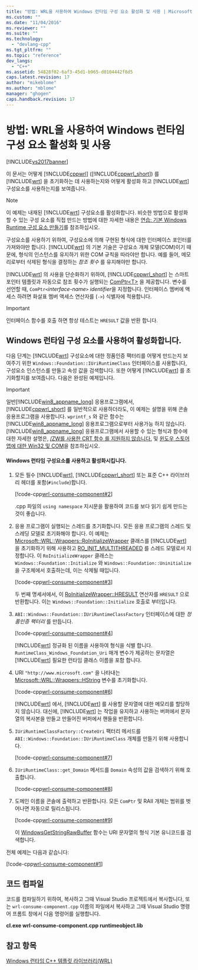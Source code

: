 ```yaml
---
title: "방법: WRL을 사용하여 Windows 런타임 구성 요소 활성화 및 사용 | Microsoft Docs"
ms.custom: ""
ms.date: "11/04/2016"
ms.reviewer: ""
ms.suite: ""
ms.technology: 
  - "devlang-cpp"
ms.tgt_pltfrm: ""
ms.topic: "reference"
dev_langs: 
  - "C++"
ms.assetid: 54828f02-6af3-45d1-b965-d0104442f8d5
caps.latest.revision: 17
author: "mikeblome"
ms.author: "mblome"
manager: "ghogen"
caps.handback.revision: 17
---
```

# 방법: WRL을 사용하여 Windows 런타임 구성 요소 활성화 및 사용
[!INCLUDE[vs2017banner](../assembler/inline/includes/vs2017banner.md)]

이 문서는 어떻게 [!INCLUDE[cppwrl](../windows/includes/cppwrl_md.md)] \([!INCLUDE[cppwrl_short](../windows/includes/cppwrl_short_md.md)]\) 를 [!INCLUDE[wrt](../atl/reference/includes/wrt_md.md)] 을 초기화하는 데 사용하는지와 어떻게 활성화 하고 [!INCLUDE[wrt](../atl/reference/includes/wrt_md.md)] 구성요소를 사용하는지를 보여줍니다.  
  
> [!NOTE]
>  이 예제는 내재된 [!INCLUDE[wrt](../atl/reference/includes/wrt_md.md)] 구성요소를 활성화합니다.  비슷한 방법으로 활성화할 수 있는 구성 요소를 직접 만드는 방법에 대한 자세한 내용은 [연습: 기본 Windows Runtime 구성 요소 만들기](../windows/walkthrough-creating-a-basic-windows-runtime-component-using-wrl.md)를 참조하십시오.  
  
 구성요소를 사용하기 위하여, 구성요소에 의해 구현된 형식에 대한 인터페이스 포인터를 가져와야만 합니다.  [!INCLUDE[wrt](../atl/reference/includes/wrt_md.md)] 의 기본 기술은 구성요소 개체 모델\(COM\)이기 때문에, 형식의 인스턴스를 유지하기 위한 COM 규칙을 따라야만 합니다.  예를 들어, 메모리로부터 삭제된 형식을 결정하는 *참조 횟수* 를 유지해야만 합니다.  
  
 [!INCLUDE[wrt](../atl/reference/includes/wrt_md.md)] 의 사용을 단순화하기 위하여, [!INCLUDE[cppwrl_short](../windows/includes/cppwrl_short_md.md)] 는 스마트 포인터 템플릿과 자동으로 참조 횟수가 실행되는 [ComPtr\<T\>](../windows/comptr-class.md) 을 제공합니다.  변수를 선언할 때, `ComPtr<`*interface\-name*`>` *identifier*을 지정합니다.  인터페이스 멤버에 액세스 하려면 화살표 멤버 액세스 연산자를 \(`->`\) 식별자에 적용합니다.  
  
> [!IMPORTANT]
>  인터페이스 함수를 호출 하면 항상 테스트는 `HRESULT` 값을 반환 합니다.  
  
## Windows 런타임 구성 요소를 사용하여 활성화합니다.  
 다음 단계는 [!INCLUDE[wrt](../atl/reference/includes/wrt_md.md)] 구성요소에 대한 정품인증 팩터리를 어떻게 만드는지 보여주기 위한 `Windows::Foundation::IUriRuntimeClass` 인터페이스를 사용합니다, 구성요소 인스턴스를 만들고 속성 값을 검색합니다.  또한 어떻게 [!INCLUDE[wrt](../atl/reference/includes/wrt_md.md)] 를 초기화할지를 보여줍니다.  다음은 완성된 예제입니다.  
  
> [!IMPORTANT]
>  일반[!INCLUDE[win8_appname_long](../build/includes/win8_appname_long_md.md)] 응용프로그램에서, [!INCLUDE[cppwrl_short](../windows/includes/cppwrl_short_md.md)] 를 일반적으로 사용하더라도, 이 예제는 설명을 위해 콘솔 응용프로그램을 사용합니다.  `wprintf_s` 와 같은 함수는 [!INCLUDE[win8_appname_long](../build/includes/win8_appname_long_md.md)] 응용프로그램으로부터 사용가능 하지 않습니다.  [!INCLUDE[win8_appname_long](../build/includes/win8_appname_long_md.md)] 응용프로그램에서 사용할 수 있는 형식과 함수에 대한 자세한 설명은, [\/ZW를 사용한 CRT 함수 를 지원하지 않습니다.](http://msdn.microsoft.com/library/windows/apps/jj606124.aspx) 및 [윈도우 스토어 앱에 대한 Win32 및 COM](http://msdn.microsoft.com/library/windows/apps/br205757.aspx)을 참조하십시오.  
  
#### Windows 런타임 구성요소를 사용하고 활성화시킵니다.  
  
1.  모든 필수 [!INCLUDE[wrt](../atl/reference/includes/wrt_md.md)], [!INCLUDE[cppwrl_short](../windows/includes/cppwrl_short_md.md)] 또는 표준 C\+\+ 라이브러리 헤더를 포함\(`#include`\)합니다.  
  
     [!code-cpp[wrl-consume-component#2](../windows/codesnippet/CPP/how-to-activate-and-use-a-windows-runtime-component-using-wrl_1.cpp)]  
  
     .cpp 파일의 `using namespace` 지시문을 활용하여 코드를 보다 읽기 쉽게 만드는 것이 좋습니다.  
  
2.  응용 프로그램이 실행되는 스레드를 초기화합니다.  모든 응용 프로그램의 스레드 및 스레딩 모델로 초기화해야 합니다.  이 예제는 [Microsoft::WRL::Wrappers::RoInitializeWrapper](../windows/roinitializewrapper-class.md) 클래스를 [!INCLUDE[wrt](../atl/reference/includes/wrt_md.md)] 을 초기화하기 위해 사용하고 [RO\_INIT\_MULTITHREADED](http://msdn.microsoft.com/library/windows/apps/br224661.aspx) 를 스레드 모델로서 지정합니다.  이 `RoInitializeWrapper` 클래스는 `Windows::Foundation::Initialize` 와 `Windows::Foundation::Uninitialize` 을 구조체에서 호출하는데, 이는 삭제될 때입니다.  
  
     [!code-cpp[wrl-consume-component#3](../windows/codesnippet/CPP/how-to-activate-and-use-a-windows-runtime-component-using-wrl_2.cpp)]  
  
     두 번째 명세서에서, 이 [RoInitializeWrapper::HRESULT](../windows/roinitializewrapper-hresult-parens-operator.md) 연산자를 `HRESULT` 으로 반환합니다. 이는 `Windows::Foundation::Initialize` 호출로 부터입니다.  
  
3.  `ABI::Windows::Foundation::IUriRuntimeClassFactory` 인터페이스에 대한 *정품인증 팩터리* 를 만듭니다.  
  
     [!code-cpp[wrl-consume-component#4](../windows/codesnippet/CPP/how-to-activate-and-use-a-windows-runtime-component-using-wrl_3.cpp)]  
  
     [!INCLUDE[wrt](../atl/reference/includes/wrt_md.md)] 정규화 된 이름을 사용하여 형식을 식별 합니다.  `RuntimeClass_Windows_Foundation_Uri` 매개 변수가 제공하는 문자열은 [!INCLUDE[wrt](../atl/reference/includes/wrt_md.md)] 필요한 런타임 클래스 이름을 포함 합니다.  
  
4.  URI `"http://www.microsoft.com"` 을 나타내는 [Microsoft::WRL::Wrappers::HString](../windows/hstring-class.md) 변수를 초기화합니다.  
  
     [!code-cpp[wrl-consume-component#6](../windows/codesnippet/CPP/how-to-activate-and-use-a-windows-runtime-component-using-wrl_4.cpp)]  
  
     [!INCLUDE[wrt](../atl/reference/includes/wrt_md.md)] 에서, [!INCLUDE[wrt](../atl/reference/includes/wrt_md.md)] 를 사용할 문자열에 대한 메모리를 할당하지 않습니다.  대신에, [!INCLUDE[wrt](../atl/reference/includes/wrt_md.md)] 는 작업을 유지하고 사용하는 버퍼에서 문자열의 복사본을 만들고 만들어진 버퍼에서 핸들을 반환합니다.  
  
5.  `IUriRuntimeClassFactory::CreateUri` 팩터리 메서드를 `ABI::Windows::Foundation::IUriRuntimeClass` 개체를 만들기 위해 사용합니다.  
  
     [!code-cpp[wrl-consume-component#7](../windows/codesnippet/CPP/how-to-activate-and-use-a-windows-runtime-component-using-wrl_5.cpp)]  
  
6.  `IUriRuntimeClass::get_Domain` 메서드를 `Domain` 속성의 값을 검색하기 위해 호출합니다.  
  
     [!code-cpp[wrl-consume-component#8](../windows/codesnippet/CPP/how-to-activate-and-use-a-windows-runtime-component-using-wrl_6.cpp)]  
  
7.  도메인 이름을 콘솔에 출력하고 반환합니다.  모든 `ComPtr` 및 RAII 개체는 범위를 벗어나면 자동으로 릴리스됩니다.  
  
     [!code-cpp[wrl-consume-component#9](../windows/codesnippet/CPP/how-to-activate-and-use-a-windows-runtime-component-using-wrl_7.cpp)]  
  
     이 [WindowsGetStringRawBuffer](http://msdn.microsoft.com/library/windows/apps/br224636.aspx) 함수는 URI 문자열의 형식 기본 유니코드를 검색합니다.  
  
 전체 예제는 다음과 같습니다:  
  
 [!code-cpp[wrl-consume-component#1](../windows/codesnippet/CPP/how-to-activate-and-use-a-windows-runtime-component-using-wrl_8.cpp)]  
  
## 코드 컴파일  
 코드를 컴파일하기 위하여, 복사하고 그때 Visual Studio 프로젝트에서 복사합니다, 또는 `wrl-consume-component.cpp` 이름의 파일에서 복사하고 그때 Visual Studio 명령어 프롬트 창에서 다음 명령어를 실행합니다.  
  
 **cl.exe wrl\-consume\-component.cpp runtimeobject.lib**  
  
## 참고 항목  
 [Windows 런타임 C\+\+ 템플릿 라이브러리\(WRL\)](../windows/windows-runtime-cpp-template-library-wrl.md)